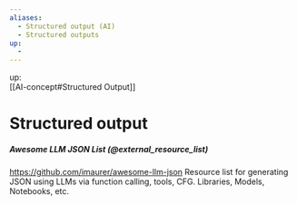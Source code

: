 ```yaml
---
aliases:
  - Structured output (AI)
  - Structured outputs
up:
  - 
---
```

up:  
[[AI-concept#Structured Output]]
# Structured output


##### Awesome LLM JSON List (@external_resource_list)
https://github.com/imaurer/awesome-llm-json
Resource list for generating JSON using LLMs via function calling, tools, CFG. Libraries, Models, Notebooks, etc.

